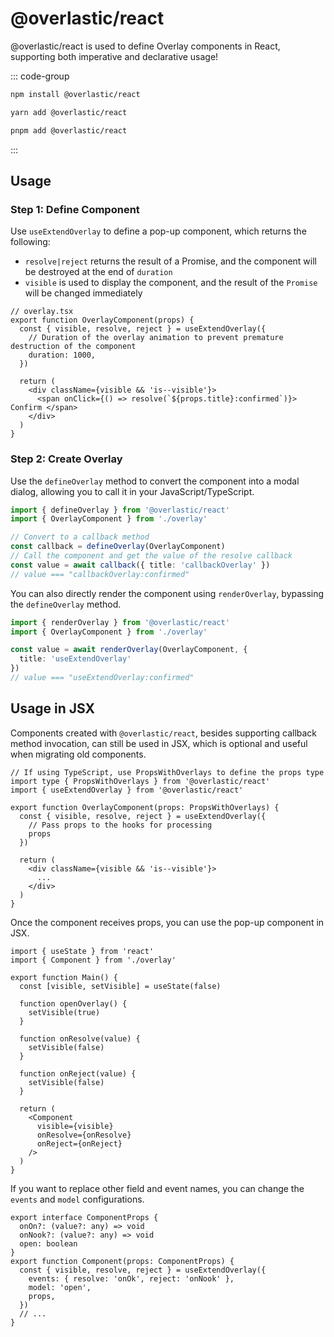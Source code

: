 # @overlastic/react

@overlastic/react is used to define Overlay components in React, supporting both imperative and declarative usage!

::: code-group

```bash [npm]
npm install @overlastic/react
```

```bash [yarn]
yarn add @overlastic/react
```

```bash [pnpm]
pnpm add @overlastic/react
```

:::

## Usage

### Step 1: Define Component

Use `useExtendOverlay` to define a pop-up component, which returns the following:

- `resolve|reject` returns the result of a Promise, and the component will be destroyed at the end of `duration`
- `visible` is used to display the component, and the result of the `Promise` will be changed immediately

```tsx
// overlay.tsx
export function OverlayComponent(props) {
  const { visible, resolve, reject } = useExtendOverlay({
    // Duration of the overlay animation to prevent premature destruction of the component
    duration: 1000,
  })

  return (
    <div className={visible && 'is--visible'}>
      <span onClick={() => resolve(`${props.title}:confirmed`)}> Confirm </span>
    </div>
  )
}
```

### Step 2: Create Overlay

Use the `defineOverlay` method to convert the component into a modal dialog, allowing you to call it in your JavaScript/TypeScript.

```ts
import { defineOverlay } from '@overlastic/react'
import { OverlayComponent } from './overlay'

// Convert to a callback method
const callback = defineOverlay(OverlayComponent)
// Call the component and get the value of the resolve callback
const value = await callback({ title: 'callbackOverlay' })
// value === "callbackOverlay:confirmed"
```

You can also directly render the component using `renderOverlay`, bypassing the `defineOverlay` method.

```ts
import { renderOverlay } from '@overlastic/react'
import { OverlayComponent } from './overlay'

const value = await renderOverlay(OverlayComponent, {
  title: 'useExtendOverlay'
})
// value === "useExtendOverlay:confirmed"
```

## Usage in JSX

Components created with `@overlastic/react`, besides supporting callback method invocation, can still be used in JSX, which is optional and useful when migrating old components.

```tsx
// If using TypeScript, use PropsWithOverlays to define the props type
import type { PropsWithOverlays } from '@overlastic/react'
import { useExtendOverlay } from '@overlastic/react'

export function OverlayComponent(props: PropsWithOverlays) {
  const { visible, resolve, reject } = useExtendOverlay({
    // Pass props to the hooks for processing
    props
  })

  return (
    <div className={visible && 'is--visible'}>
      ...
    </div>
  )
}
```

Once the component receives props, you can use the pop-up component in JSX.

```tsx
import { useState } from 'react'
import { Component } from './overlay'

export function Main() {
  const [visible, setVisible] = useState(false)

  function openOverlay() {
    setVisible(true)
  }

  function onResolve(value) {
    setVisible(false)
  }

  function onReject(value) {
    setVisible(false)
  }

  return (
    <Component
      visible={visible}
      onResolve={onResolve}
      onReject={onReject}
    />
  )
}
```

If you want to replace other field and event names, you can change the `events` and `model` configurations.

```tsx
export interface ComponentProps {
  onOn?: (value?: any) => void
  onNook?: (value?: any) => void
  open: boolean
}
export function Component(props: ComponentProps) {
  const { visible, resolve, reject } = useExtendOverlay({
    events: { resolve: 'onOk', reject: 'onNook' },
    model: 'open',
    props,
  })
  // ...
}
```
